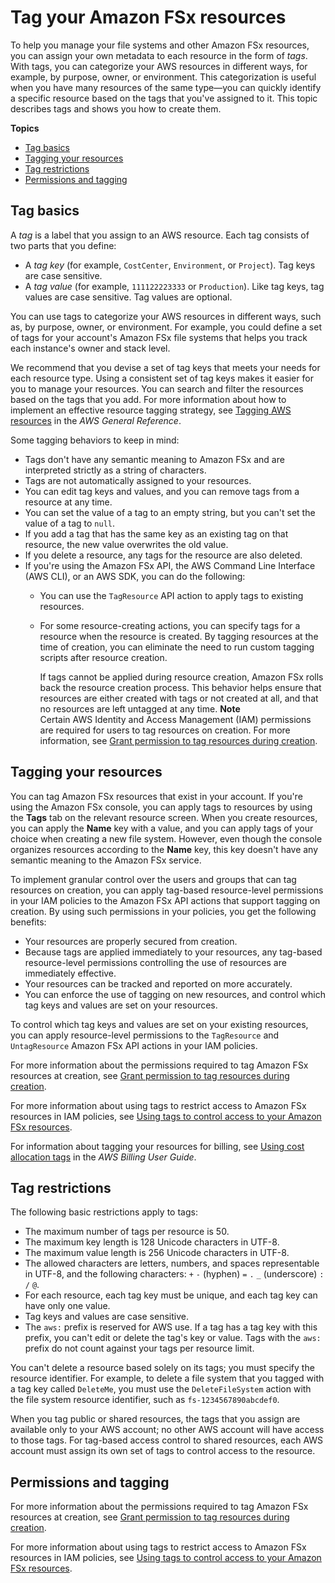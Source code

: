 # Tag your Amazon FSx resources<a name="tag-resources"></a>

To help you manage your file systems and other Amazon FSx resources, you can assign your own metadata to each resource in the form of *tags*\. With tags, you can categorize your AWS resources in different ways, for example, by purpose, owner, or environment\. This categorization is useful when you have many resources of the same type—you can quickly identify a specific resource based on the tags that you've assigned to it\. This topic describes tags and shows you how to create them\.

**Topics**
+ [Tag basics](#tag-basics)
+ [Tagging your resources](#tagging-your-resources)
+ [Tag restrictions](#tag-restrictions)
+ [Permissions and tagging](#tags-iam)

## Tag basics<a name="tag-basics"></a>

A *tag* is a label that you assign to an AWS resource\. Each tag consists of two parts that you define:
+ A *tag key* \(for example, `CostCenter`, `Environment`, or `Project`\)\. Tag keys are case sensitive\.
+ A *tag value* \(for example, `111122223333` or `Production`\)\. Like tag keys, tag values are case sensitive\. Tag values are optional\.



You can use tags to categorize your AWS resources in different ways, such as, by purpose, owner, or environment\. For example, you could define a set of tags for your account's Amazon FSx file systems that helps you track each instance's owner and stack level\.

We recommend that you devise a set of tag keys that meets your needs for each resource type\. Using a consistent set of tag keys makes it easier for you to manage your resources\. You can search and filter the resources based on the tags that you add\. For more information about how to implement an effective resource tagging strategy, see [Tagging AWS resources](https://docs.aws.amazon.com/general/latest/gr/aws_tagging.html) in the *AWS General Reference*\.





Some tagging behaviors to keep in mind: 
+ Tags don't have any semantic meaning to Amazon FSx and are interpreted strictly as a string of characters\.
+ Tags are not automatically assigned to your resources\.
+ You can edit tag keys and values, and you can remove tags from a resource at any time\.
+ You can set the value of a tag to an empty string, but you can't set the value of a tag to `null`\.
+ If you add a tag that has the same key as an existing tag on that resource, the new value overwrites the old value\.
+ If you delete a resource, any tags for the resource are also deleted\.
+ If you're using the Amazon FSx API, the AWS Command Line Interface \(AWS CLI\), or an AWS SDK, you can do the following: 
  + You can use the `TagResource` API action to apply tags to existing resources\. 
  + For some resource\-creating actions, you can specify tags for a resource when the resource is created\. By tagging resources at the time of creation, you can eliminate the need to run custom tagging scripts after resource creation\.

    If tags cannot be applied during resource creation, Amazon FSx rolls back the resource creation process\. This behavior helps ensure that resources are either created with tags or not created at all, and that no resources are left untagged at any time\.
**Note**  
Certain AWS Identity and Access Management \(IAM\) permissions are required for users to tag resources on creation\. For more information, see [Grant permission to tag resources during creation](using-tags-fsx.md#supported-iam-actions-tagging)\.

## Tagging your resources<a name="tagging-your-resources"></a>

You can tag Amazon FSx resources that exist in your account\. If you're using the Amazon FSx console, you can apply tags to resources by using the **Tags** tab on the relevant resource screen\. When you create resources, you can apply the **Name** key with a value, and you can apply tags of your choice when creating a new file system\. However, even though the console organizes resources according to the **Name** key, this key doesn't have any semantic meaning to the Amazon FSx service\.



To implement granular control over the users and groups that can tag resources on creation, you can apply tag\-based resource\-level permissions in your IAM policies to the Amazon FSx API actions that support tagging on creation\. By using such permissions in your policies, you get the following benefits: 
+ Your resources are properly secured from creation\. 
+ Because tags are applied immediately to your resources, any tag\-based resource\-level permissions controlling the use of resources are immediately effective\. 
+ Your resources can be tracked and reported on more accurately\. 
+ You can enforce the use of tagging on new resources, and control which tag keys and values are set on your resources\.

To control which tag keys and values are set on your existing resources, you can apply resource\-level permissions to the `TagResource` and `UntagResource` Amazon FSx API actions in your IAM policies\.

For more information about the permissions required to tag Amazon FSx resources at creation, see [Grant permission to tag resources during creation](using-tags-fsx.md#supported-iam-actions-tagging)\.

For more information about using tags to restrict access to Amazon FSx resources in IAM policies, see [Using tags to control access to your Amazon FSx resources](using-tags-fsx.md#restrict-fsx-access-tags)\.

For information about tagging your resources for billing, see [Using cost allocation tags](https://docs.aws.amazon.com/awsaccountbilling/latest/aboutv2/cost-alloc-tags.html) in the *AWS Billing User Guide*\.

## Tag restrictions<a name="tag-restrictions"></a>

The following basic restrictions apply to tags:
+ The maximum number of tags per resource is 50\.
+ The maximum key length is 128 Unicode characters in UTF\-8\.
+ The maximum value length is 256 Unicode characters in UTF\-8\.
+ The allowed characters are letters, numbers, and spaces representable in UTF\-8, and the following characters: `+` `-` \(hyphen\) `=` `.` `_` \(underscore\) `:` `/` `@`\.
+ For each resource, each tag key must be unique, and each tag key can have only one value\.
+ Tag keys and values are case sensitive\.
+ The `aws:` prefix is reserved for AWS use\. If a tag has a tag key with this prefix, you can't edit or delete the tag's key or value\. Tags with the `aws:` prefix do not count against your tags per resource limit\.

You can't delete a resource based solely on its tags; you must specify the resource identifier\. For example, to delete a file system that you tagged with a tag key called `DeleteMe`, you must use the `DeleteFileSystem` action with the file system resource identifier, such as `fs-1234567890abcdef0`\.

When you tag public or shared resources, the tags that you assign are available only to your AWS account; no other AWS account will have access to those tags\. For tag\-based access control to shared resources, each AWS account must assign its own set of tags to control access to the resource\.

## Permissions and tagging<a name="tags-iam"></a>

For more information about the permissions required to tag Amazon FSx resources at creation, see [Grant permission to tag resources during creation](using-tags-fsx.md#supported-iam-actions-tagging)\.

For more information about using tags to restrict access to Amazon FSx resources in IAM policies, see [Using tags to control access to your Amazon FSx resources](using-tags-fsx.md#restrict-fsx-access-tags)\.
